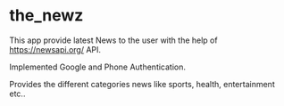# the_newz

This app provide latest News to the user with the help of https://newsapi.org/ API.

Implemented Google and Phone Authentication.

Provides the different categories news like sports, health, entertainment etc..


